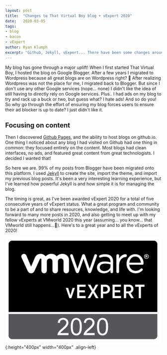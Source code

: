 ```yaml
---
layout: post
title:  "Changes to That Virtual Boy blog + vExpert 2020"
date:   2020-03-05
tags:
- blog
- bacon
- vExpert
author: Ryan Klumph
excerpt: "Github, Jekyll, vExpert... There have been some changes around here and they're all for the better!"
---
```

My blog has gone through a major uplift! When I first started That Virtual Boy, I hosted the blog on Google Blogger. After a few years I migrated to Wordpress because all great blogs are on Wordpress right? 🧐 After realizing Wordpress was not the place for me, I migrated back to Blogger. But since I don't use any other Google services (nope... none) I didn't like the idea of still having to directly rely on Google services. Plus.. I had ads on my blog to try and rack up a buck or two, but guess what? I hate ads! And so do you! So why go through the effort of ensuring my blog forces users to ensure their ad blocker is up to date? I just didn't like it.

## Focusing on content

Then I discovered [Github Pages](https://pages.github.com), and the ability to host blogs on github.io. One thing I noticed about any blog I had visited on Github had one thing in common: they focused entirely on the content. Most blogs had clean interfaces, no ads, and featured great content from great technologists. I decided I wanted that!

So here we are. 99% of my posts from Blogger have been migrated onto this platform. I used [Jekyll](https://jekyllrb.com) to create the site, import the theme, and import my previous blog posts. It's been a very interesting learning experience, but I've learned how powerful Jekyll is and how simple it is for managing the blog.

The timing is great, as I've been awarded vExpert 2020 for a total of five consecutive years of vExpert status. What a great program and community to be a part of and to share resources, knowledge, and life with. I'm looking forward to many more posts in 2020, and also getting to meet up with my fellow vExperts at VMworld 2020 this year (assuming... you know... that VMworld still happens...🥺). Here's to a great year and to all the vExperts of 2020!

![image](/assets/images/vexpert2020.png){:height="400px" width="400px" .align-left}
